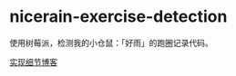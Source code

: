 # nicerain-exercise-detection

使用树莓派，检测我的小仓鼠：「好雨」的跑圈记录代码。

[实现细节博客](https://lrqwriting.top/docs/program/%E6%A3%80%E6%B5%8B%E5%AE%A0%E7%89%A9%E4%BB%93%E9%BC%A0%E8%B7%91%E5%9C%88%E8%AE%B0%E5%BD%95)
